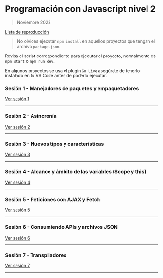 # Programación con Javascript nivel 2

> Noviembre 2023

[Lista de reproducción](https://www.youtube.com/playlist?list=PLXDgesVAFKPb7-Qs0mK8ImJJU_HTtkEF4)

> No olvides ejecutar `npm install` en aquellos proyectos que tengan el archivo `package.json`.

Revisa el script correspondiente para ejecutar el proyecto, normalmente es `npm start` o `npm run dev`.

En algunos proyectos se usa el plugin `Go Live` asegúrate de tenerlo instalado en tu VS Code antes de poderlo ejecutar.

### Sesión 1 - Manejadores de paquetes y empaquetadores

[Ver sesión 1](https://youtu.be/pQmbpfjNKMM)

___

### Sesión 2 - Asincronía

[Ver sesión 2](https://youtu.be/GUI1pmtJ-RY)
___

### Sesión 3 - Nuevos tipos y características

[Ver sesión 3](https://youtu.be/Gwl7WOM8_FA)

___

### Sesión 4 - Alcance y ámbito de las variables (**Scope** y **this**)

[Ver sesión 4](https://youtu.be/E-ZEMvqqSLc)

___

### Sesión 5 - Peticiones con AJAX y Fetch

[Ver sesión 5](https://youtu.be/4hr5mQ_S6uI)

___

### Sesión 6 - Consumiendo APIs y archivos JSON

[Ver sesión 6](https://youtu.be/ARFo7IiShxY)

___

### Sesión 7 - Transpiladores

[Ver sesión 7](https://youtu.be/DS9n90JIodk)

___
